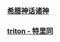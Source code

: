 ### [希腊神话诸神](https://zh.wikipedia.org/wiki/%E5%B8%8C%E8%87%98%E7%A5%9E%E7%A5%87%E5%8F%8A%E7%A5%9E%E8%A9%B1%E4%BA%BA%E7%89%A9%E5%88%97%E8%A1%A8)
### [triton - 特里同](https://zh.wikipedia.org/wiki/%E7%89%B9%E9%87%8C%E5%90%8C)